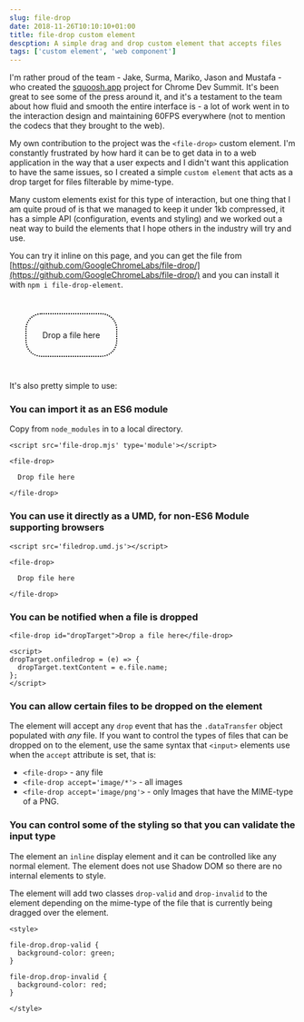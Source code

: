 ```yaml
---
slug: file-drop
date: 2018-11-26T10:10:10+01:00
title: file-drop custom element
descption: A simple drag and drop custom element that accepts files
tags: ['custom element', 'web component']
---
```


I'm rather proud of the team - Jake, Surma, Mariko, Jason and Mustafa - who
created the [squoosh.app](https://squoosh.app/) project for Chrome Dev Summit.
It's been great to see some of the press around it, and it's a testament to the
team about how fluid and smooth the entire interface is - a lot of work went in
to the interaction design and maintaining 60FPS everywhere  (not to mention the
codecs that they brought to the web).

My own contribution to the project was the `<file-drop>` custom element. I'm
constantly frustrated by how hard it can be to get data in to a web application
in the way that a user expects and I didn't want this application to have the
same issues, so I created a simple `custom element` that acts as a drop target
for files filterable by mime-type.

Many custom elements exist for this type of interaction, but one thing that I am
quite proud of is that we managed to keep it under 1kb compressed, it has a
simple API (configuration, events and styling) and we worked out a neat way to
build the elements that I hope others in the industry will try and use.

You can try it inline on this page, and you can get the file from
[https://github.com/GoogleChromeLabs/file-drop/](https://github.com/GoogleChromeLabs/file-drop/)
and you can install it with `npm i file-drop-element`.

<script src='https://unpkg.com/file-drop-element@0.0.9/dist/filedrop.umd.js'></script>
<style>

  file-drop {
    border-radius: 2em;
    padding: 2em;
    border: dotted black 2px;
    margin: 2em;
    display: inline-block;
  }

  file-drop.drop-valid {
    background-color: green;
  }

  file-drop.drop-invalid {
    background-color: red;
  }
</style>
<file-drop id="dropTarget">Drop a file here</file-drop>

<script>
dropTarget.addEventListener('filedrop', (e) => {
  dropTarget.textContent = e.file.name;
});
</script>

It's also pretty simple to use:

### You can import it as an ES6 module

Copy from `node_modules` in to a local directory.

```
<script src='file-drop.mjs' type='module'></script>

<file-drop>

  Drop file here

</file-drop>
```

### You can use it directly as a UMD, for non-ES6 Module supporting browsers

```
<script src='filedrop.umd.js'></script>

<file-drop>

  Drop file here

</file-drop>
```

### You can be notified when a file is dropped

```
<file-drop id="dropTarget">Drop a file here</file-drop>

<script>
dropTarget.onfiledrop = (e) => {
  dropTarget.textContent = e.file.name;
};
</script>
```

### You can allow certain files to be dropped on the element

The element will accept any `drop` event that has the `.dataTransfer` object
populated with _any_ file. If you want to control the types of files that 
can be dropped on to the element, use the same syntax that `<input>` elements
use when the `accept` attribute is set, that is:

* `<file-drop>` - any file
* `<file-drop accept='image/*'>` - all images
* `<file-drop accept='image/png'>` - only Images that have the MIME-type of a PNG.

### You can control some of the styling so that you can validate the input type

The element an `inline` display element and it can be controlled like any normal
element. The element does not use Shadow DOM so there are no internal elements
to style.

The element will add two classes `drop-valid` and `drop-invalid` to the element
depending on the mime-type of the file that is currently being dragged over the
element.

```
<style>

file-drop.drop-valid {
  background-color: green;
}

file-drop.drop-invalid {
  background-color: red;
}

</style>
```